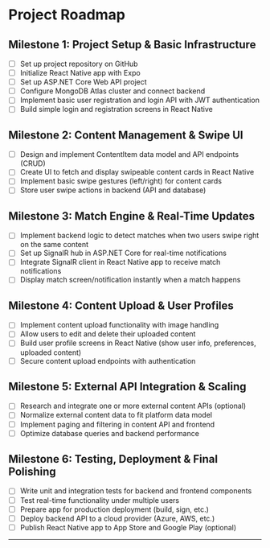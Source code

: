 # Project Roadmap

## Milestone 1: Project Setup & Basic Infrastructure
- [ ] Set up project repository on GitHub
- [ ] Initialize React Native app with Expo
- [ ] Set up ASP.NET Core Web API project
- [ ] Configure MongoDB Atlas cluster and connect backend
- [ ] Implement basic user registration and login API with JWT authentication
- [ ] Build simple login and registration screens in React Native

## Milestone 2: Content Management & Swipe UI
- [ ] Design and implement ContentItem data model and API endpoints (CRUD)
- [ ] Create UI to fetch and display swipeable content cards in React Native
- [ ] Implement basic swipe gestures (left/right) for content cards
- [ ] Store user swipe actions in backend (API and database)

## Milestone 3: Match Engine & Real-Time Updates
- [ ] Implement backend logic to detect matches when two users swipe right on the same content
- [ ] Set up SignalR hub in ASP.NET Core for real-time notifications
- [ ] Integrate SignalR client in React Native app to receive match notifications
- [ ] Display match screen/notification instantly when a match happens

## Milestone 4: Content Upload & User Profiles
- [ ] Implement content upload functionality with image handling
- [ ] Allow users to edit and delete their uploaded content
- [ ] Build user profile screens in React Native (show user info, preferences, uploaded content)
- [ ] Secure content upload endpoints with authentication

## Milestone 5: External API Integration & Scaling
- [ ] Research and integrate one or more external content APIs (optional)
- [ ] Normalize external content data to fit platform data model
- [ ] Implement paging and filtering in content API and frontend
- [ ] Optimize database queries and backend performance

## Milestone 6: Testing, Deployment & Final Polishing
- [ ] Write unit and integration tests for backend and frontend components
- [ ] Test real-time functionality under multiple users
- [ ] Prepare app for production deployment (build, sign, etc.)
- [ ] Deploy backend API to a cloud provider (Azure, AWS, etc.)
- [ ] Publish React Native app to App Store and Google Play (optional)

---
